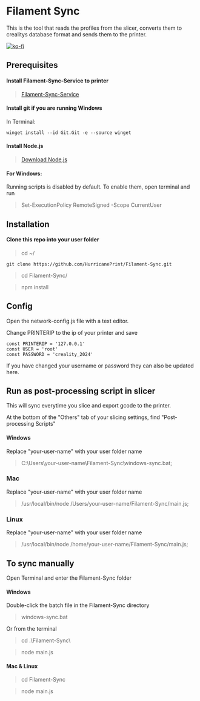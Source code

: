 

# Filament Sync 
This is the tool that reads the profiles from the slicer, converts them to crealitys database format and sends them to the printer.

[![ko-fi](https://ko-fi.com/img/githubbutton_sm.svg)](https://ko-fi.com/P5P11AL9ZR)

## Prerequisites

#### Install Filament-Sync-Service to printer

>   [Filament-Sync-Service](https://github.com/HurricanePrint/Filament-Sync-Service)

#### Install git if you are running Windows

In Terminal:

    winget install --id Git.Git -e --source winget

#### Install Node.js

>   [Download Node.js](https://nodejs.org/en)

#### For Windows:

Running scripts is disabled by default. To enable them, open terminal and run

>   Set-ExecutionPolicy RemoteSigned -Scope CurrentUser


## Installation

#### Clone this repo into your user folder

>   cd ~/
    
    git clone https://github.com/HurricanePrint/Filament-Sync.git

>   cd Filament-Sync/

>   npm install

## Config

Open the network-config.js file with a text editor.

Change PRINTERIP to the ip of your printer and save

    const PRINTERIP = '127.0.0.1'
    const USER = 'root'
    const PASSWORD = 'creality_2024'

If you have changed your username or password they can also be updated here.

## Run as post-processing script in slicer

This will sync everytime you slice and export gcode to the printer.

At the bottom of the "Others" tab of your slicing settings, find "Post-processing Scripts" 

#### Windows

Replace "your-user-name" with your user folder name

>   C:\Users\your-user-name\Filament-Sync\windows-sync.bat;

### Mac 

Replace "your-user-name" with your user folder name

>   /usr/local/bin/node /Users/your-user-name/Filament-Sync/main.js;

### Linux

Replace "your-user-name" with your user folder name

>   /usr/local/bin/node /home/your-user-name/Filament-Sync/main.js;

## To sync manually

Open Terminal and enter the Filament-Sync folder

#### Windows 

Double-click the batch file in the Filament-Sync directory

>   windows-sync.bat

Or from the terminal

>   cd .\Filament-Sync\

>   node main.js

#### Mac & Linux

>   cd Filament-Sync

>   node main.js
